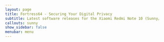 ```yaml
---
layout: page
title: Fortress64 - Securing Your Digital Privacy
subtitle: Latest software releases for the Xiaomi Redmi Note 10 (Sunny/Mojito)
callouts: sunny
show_sidebar: false
menubar: menu
---
```

